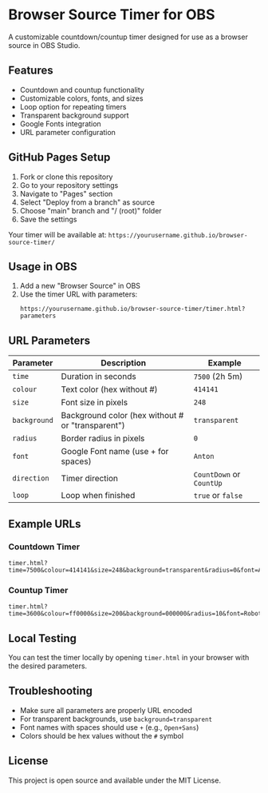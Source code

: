 # Browser Source Timer for OBS

A customizable countdown/countup timer designed for use as a browser source in OBS Studio.

## Features

- Countdown and countup functionality
- Customizable colors, fonts, and sizes
- Loop option for repeating timers
- Transparent background support
- Google Fonts integration
- URL parameter configuration

## GitHub Pages Setup

1. Fork or clone this repository
2. Go to your repository settings
3. Navigate to "Pages" section
4. Select "Deploy from a branch" as source
5. Choose "main" branch and "/ (root)" folder
6. Save the settings

Your timer will be available at: `https://yourusername.github.io/browser-source-timer/`

## Usage in OBS

1. Add a new "Browser Source" in OBS
2. Use the timer URL with parameters:
   ```
   https://yourusername.github.io/browser-source-timer/timer.html?parameters
   ```

## URL Parameters

| Parameter | Description | Example |
|-----------|-------------|---------|
| `time` | Duration in seconds | `7500` (2h 5m) |
| `colour` | Text color (hex without #) | `414141` |
| `size` | Font size in pixels | `248` |
| `background` | Background color (hex without # or "transparent") | `transparent` |
| `radius` | Border radius in pixels | `0` |
| `font` | Google Font name (use + for spaces) | `Anton` |
| `direction` | Timer direction | `CountDown` or `CountUp` |
| `loop` | Loop when finished | `true` or `false` |

## Example URLs

### Countdown Timer
```
timer.html?time=7500&colour=414141&size=248&background=transparent&radius=0&font=Anton&direction=CountDown&loop=false
```

### Countup Timer
```
timer.html?time=3600&colour=ff0000&size=200&background=000000&radius=10&font=Roboto&direction=CountUp&loop=true
```

## Local Testing

You can test the timer locally by opening `timer.html` in your browser with the desired parameters.

## Troubleshooting

- Make sure all parameters are properly URL encoded
- For transparent backgrounds, use `background=transparent`
- Font names with spaces should use `+` (e.g., `Open+Sans`)
- Colors should be hex values without the `#` symbol

## License

This project is open source and available under the MIT License.